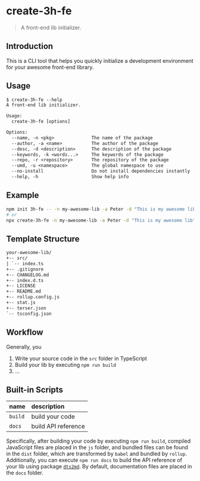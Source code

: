 # create-3h-fe

> A front-end lib initializer.

## Introduction

This is a CLI tool
that helps you quickly initialize a development environment
for your awesome front-end library.

## Usage

```txt
$ create-3h-fe --help
A front-end lib initializer.

Usage:
  create-3h-fe [options]

Options:
  --name, -n <pkg>              The name of the package
  --author, -a <name>           The author of the package
  --desc, -d <description>      The description of the package
  --keywords, -k <words...>     The keywords of the package
  --repo, -r <repository>       The repository of the package
  --umd, -u <namespace>         The global namespace to use
  --no-install                  Do not install dependencies instantly
  --help, -h                    Show help info

```

## Example

```bash
npm init 3h-fe -- -n my-awesome-lib -a Peter -d "This is my awesome lib"
# or
npx create-3h-fe -n my-awesome-lib -a Peter -d "This is my awesome lib"
```

## Template Structure

```txt
your-awesome-lib/
+-- src/
| `-- index.ts
+-- .gitignore
+-- CHANGELOG.md
+-- index.d.ts
+-- LICENSE
+-- README.md
+-- rollup.config.js
+-- stat.js
+-- terser.json
`-- tsconfig.json
```

## Workflow

Generally, you

1. Write your source code in the `src` folder in TypeScript
2. Build your lib by executing `npm run build`
3. ...

## Built-in Scripts

| name    | description         |
|:--------|:--------------------|
| `build` | build your code     |
| `docs`  | build API reference |

Specifically, after building your code by executing `npm run build`,
compiled JavaScript files are placed in the `js` folder,
and bundled files can be found in the `dist` folder,
which are transformed by `babel` and bundled by `rollup`.
Additionally, you can execute `npm run docs`
to build the API reference of your lib
using package [`dts2md`](https://www.npmjs.com/package/dts2md).
By default, documentation files are placed in the `docs` folder.
